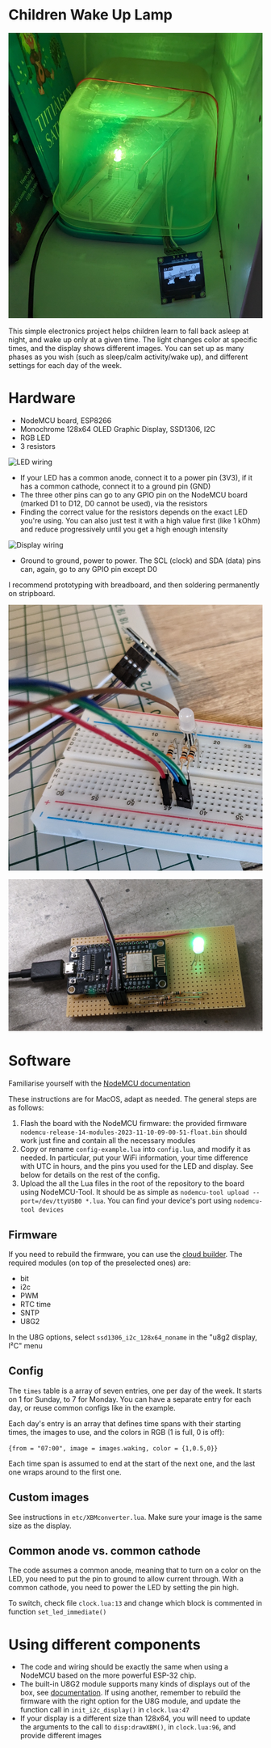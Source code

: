 Children Wake Up Lamp
=====================

![Night light](img/light.jpg)

This simple electronics project helps children learn to fall back asleep at night, and wake up only at a given time. The light changes color at specific times, and the display shows different images. You can set up as many phases as you wish (such as sleep/calm activity/wake up), and different settings for each day of the week.

# Hardware

- NodeMCU board, ESP8266
- Monochrome 128x64 OLED Graphic Display, SSD1306, I2C
- RGB LED
- 3 resistors

![LED wiring](https://newbiely.com/images/tutorial/esp8266-rgb-led-wiring-diagram.jpg)

- If your LED has a common anode, connect it to a power pin (3V3), if it has a common cathode, connect it to a ground pin (GND)
- The three other pins can go to any GPIO pin on the NodeMCU board (marked D1 to D12, D0 cannot be used), via the resistors
- Finding the correct value for the resistors depends on the exact LED you're using. You can also just test it with a high value first (like 1 kOhm) and reduce progressively until you get a high enough intensity

![Display wiring](https://i0.wp.com/randomnerdtutorials.com/wp-content/uploads/2019/05/ESP8266_oled_display_wiring.png?w=828&quality=100&strip=all&ssl=1)

- Ground to ground, power to power. The SCL (clock) and SDA (data) pins can, again, go to any GPIO pin except D0

I recommend prototyping with breadboard, and then soldering permanently on stripboard.

![Breadboard](img/breadboard.jpg)

![Stripboard](img/stripboard.jpg)

# Software

Familiarise yourself with the [NodeMCU documentation](https://nodemcu.readthedocs.io/en/release/getting-started/)

These instructions are for MacOS, adapt as needed. The general steps are as follows:

1. Flash the board with the NodeMCU firmware: the provided firmware `nodemcu-release-14-modules-2023-11-10-09-00-51-float.bin` should work just fine and contain all the necessary modules
2. Copy or rename `config-example.lua` into `config.lua`, and modify it as needed. In particular, put your WiFi information, your time difference with UTC in hours, and the pins you used for the LED and display. See below for details on the rest of the config.
3. Upload the all the Lua files in the root of the repository to the board using NodeMCU-Tool. It should be as simple as `nodemcu-tool upload --port=/dev/ttyUSB0 *.lua`. You can find your device's port using `nodemcu-tool devices`

## Firmware

If you need to rebuild the firmware, you can use the [cloud builder](https://nodemcu-build.com/). The required modules (on top of the preselected ones) are:

- bit
- i2c
- PWM
- RTC time
- SNTP
- U8G2

In the U8G options, select `ssd1306_i2c_128x64_noname` in the "u8g2 display, I²C" menu

## Config

The `times` table is a array of seven entries, one per day of the week. It starts on 1 for Sunday, to 7 for Monday. You can have a separate entry for each day, or reuse common configs like in the example.

Each day's entry is an array that defines time spans with their starting times, the images to use, and the colors in RGB (1 is full, 0 is off):

`{from = "07:00", image = images.waking, color = {1,0.5,0}}`

Each time span is assumed to end at the start of the next one, and the last one wraps around to the first one.

## Custom images

See instructions in `etc/XBMconverter.lua`. Make sure your image is the same size as the display.

## Common anode vs. common cathode

The code assumes a common anode, meaning that to turn on a color on the LED, you need to put the pin to ground to allow current through. With a common cathode, you need to power the LED by setting the pin high.

To switch, check file `clock.lua:13` and change which block is commented in function `set_led_immediate()`

# Using different components

- The code and wiring should be exactly the same when using a NodeMCU based on the more powerful ESP-32 chip.
- The built-in U8G2 module supports many kinds of displays out of the box, see [documentation](https://nodemcu.readthedocs.io/en/release/modules/u8g2/). If using another, remember to rebuild the firmware with the right option for the U8G module, and update the function call in `init_i2c_display()` in `clock.lua:47`
- If your display is a different size than 128x64, you will need to update the arguments to the call to `disp:drawXBM()`, in `clock.lua:96`, and provide different images
